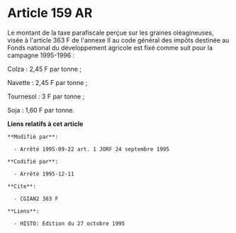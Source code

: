 # Article 159 AR

Le montant de la taxe parafiscale perçue sur les graines oléagineuses, visée à l'article 363 F de l'annexe II au code général
des impôts destinée au Fonds national du développement agricole est fixé comme suit pour la campagne 1995-1996 :

Colza : 2,45 F par tonne ;

Navette : 2,45 F par tonne ;

Tournesol : 3 F par tonne ;

Soja : 1,60 F par tonne.

**Liens relatifs à cet article**

	**Modifié par**:

	  - Arrêté 1995-09-22 art. 1 JORF 24 septembre 1995

	**Codifié par**:

	  - Arrêté 1995-12-11

	**Cite**:

	  - CGIAN2 363 F

	**Liens**:

	  - HISTO: Edition du 27 octobre 1995
